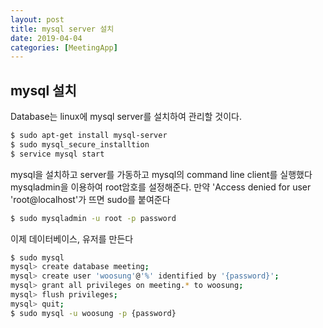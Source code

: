 ```yaml
---
layout: post
title: mysql server 설치
date: 2019-04-04
categories: [MeetingApp]
---
```


## mysql 설치
Database는 linux에 mysql server를 설치하여 관리할 것이다.

```bash 
$ sudo apt-get install mysql-server
$ sudo mysql_secure_installtion
$ service mysql start
```
mysql을 설치하고 server를 가동하고 mysql의 command line client를 실행했다
mysqladmin을 이용하여 root암호를 설정해준다. 만약 'Access denied for user 'root@localhost'가 뜨면 sudo를 붙여준다
```bash 
$ sudo mysqladmin -u root -p password
```
이제 데이터베이스, 유저를 만든다
```bash 
$ sudo mysql
mysql> create database meeting;
mysql> create user 'woosung'@'%' identified by '{password}';
mysql> grant all privileges on meeting.* to woosung;
mysql> flush privileges;
mysql> quit;
$ sudo mysql -u woosung -p {password}
```
